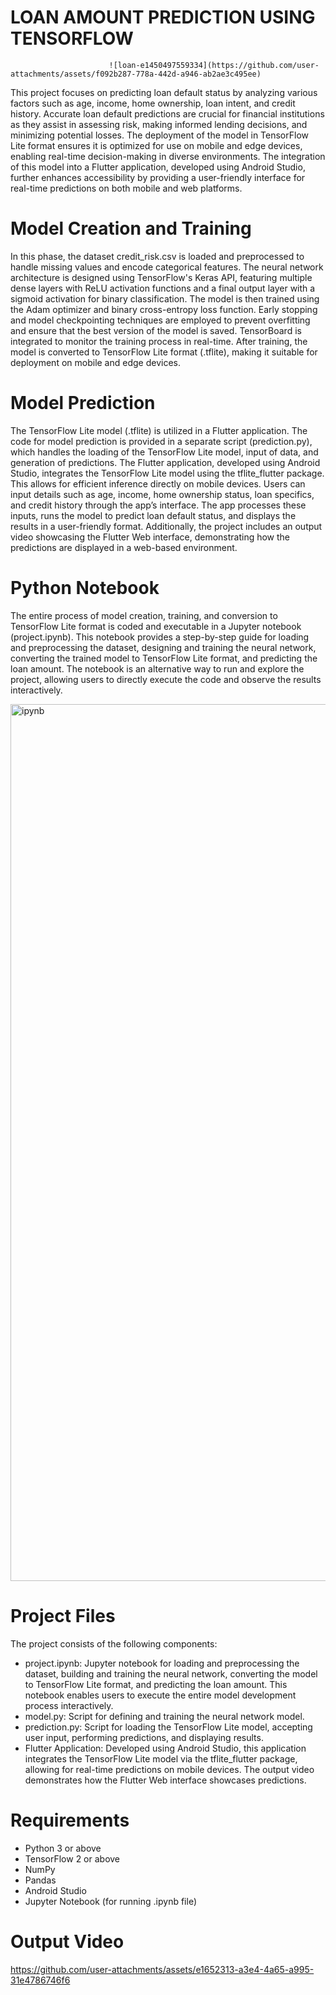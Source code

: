 # LOAN AMOUNT PREDICTION USING TENSORFLOW

                          ![loan-e1450497559334](https://github.com/user-attachments/assets/f092b287-778a-442d-a946-ab2ae3c495ee)

This project focuses on predicting loan default status by analyzing various factors such as age, income, home ownership, loan intent, and credit history. Accurate loan default predictions are crucial for financial institutions as they assist in assessing risk, making informed lending decisions, and minimizing potential losses. The deployment of the model in TensorFlow Lite format ensures it is optimized for use on mobile and edge devices, enabling real-time decision-making in diverse environments. The integration of this model into a Flutter application, developed using Android Studio, further enhances accessibility by providing a user-friendly interface for real-time predictions on both mobile and web platforms.

# Model Creation and Training
In this phase, the dataset credit_risk.csv is loaded and preprocessed to handle missing values and encode categorical features. The neural network architecture is designed using TensorFlow's Keras API, featuring multiple dense layers with ReLU activation functions and a final output layer with a sigmoid activation for binary classification. The model is then trained using the Adam optimizer and binary cross-entropy loss function. Early stopping and model checkpointing techniques are employed to prevent overfitting and ensure that the best version of the model is saved. TensorBoard is integrated to monitor the training process in real-time. After training, the model is converted to TensorFlow Lite format (.tflite), making it suitable for deployment on mobile and edge devices.

# Model Prediction
The TensorFlow Lite model (.tflite) is utilized in a Flutter application. The code for model prediction is provided in a separate script (prediction.py), which handles the loading of the TensorFlow Lite model, input of data, and generation of predictions. The Flutter application, developed using Android Studio, integrates the TensorFlow Lite model using the tflite_flutter package. This allows for efficient inference directly on mobile devices. Users can input details such as age, income, home ownership status, loan specifics, and credit history through the app’s interface. The app processes these inputs, runs the model to predict loan default status, and displays the results in a user-friendly format. Additionally, the project includes an output video showcasing the Flutter Web interface, demonstrating how the predictions are displayed in a web-based environment.

# Python Notebook
The entire process of model creation, training, and conversion to TensorFlow Lite format is coded and executable in a Jupyter notebook (project.ipynb). This notebook provides a step-by-step guide for loading and preprocessing the dataset, designing and training the neural network, converting the trained model to TensorFlow Lite format, and predicting the loan amount. The notebook is an alternative way to run and explore the project, allowing users to directly execute the code and observe the results interactively.

<img width="1403" alt="ipynb" src="https://github.com/user-attachments/assets/4283c068-ecae-4ac7-98d6-ab47103cc079">


# Project Files
The project consists of the following components:

- project.ipynb: Jupyter notebook for loading and preprocessing the dataset, building and training the neural network, converting the model to TensorFlow Lite format, and predicting the loan amount. This notebook enables users to execute the entire model development process interactively.
- model.py: Script for defining and training the neural network model.
- prediction.py: Script for loading the TensorFlow Lite model, accepting user input, performing predictions, and displaying results.
- Flutter Application: Developed using Android Studio, this application integrates the TensorFlow Lite model via the tflite_flutter package, allowing for real-time predictions on mobile devices. The output video demonstrates how the Flutter Web interface showcases predictions.

# Requirements
- Python 3 or above
- TensorFlow 2 or above
- NumPy
- Pandas
- Android Studio
- Jupyter Notebook (for running .ipynb file)

# Output Video

https://github.com/user-attachments/assets/e1652313-a3e4-4a65-a995-31e4786746f6


